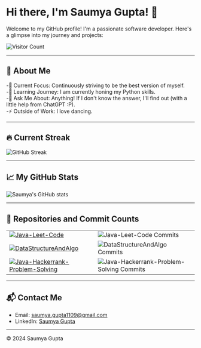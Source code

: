 # Hi there, I'm Saumya Gupta! 👋

Welcome to my GitHub profile! I'm a passionate software developer. Here's a glimpse into my journey and projects:

![Visitor Count](https://komarev.com/ghpvc/?username=saumya1109)

---

## 🔭 About Me

-🔭 Current Focus: Continuously striving to be the best version of myself. <br>
-🌱 Learning Journey: I am currently honing my Python skills. <br>
-💬 Ask Me About: Anything! If I don't know the answer, I'll find out (with a little help from ChatGPT :P). <br>
-⚡ Outside of Work: I love dancing. <br>

---

## 🔥 Current Streak

![GitHub Streak](https://github-readme-streak-stats.herokuapp.com/?user=saumya1109&theme=radical)

---

## 📈 My GitHub Stats

![Saumya's GitHub stats](https://github-readme-stats.vercel.app/api?username=saumya1109&show_icons=true&theme=radical)

---

## 📂 Repositories and Commit Counts

<table>
  <tr>
    <td>
      <a href="https://github.com/saumya1109/Java-Leet-Code">
        <img src="https://github-readme-stats.vercel.app/api/pin/?username=saumya1109&repo=Java-Leet-Code&theme=radical" alt="Java-Leet-Code"/>
      </a>
    </td>
    <td>
      <img src="https://img.shields.io/github/commit-activity/m/saumya1109/Java-Leet-Code?style=flat-square&logo=github&label=Commits" alt="Java-Leet-Code Commits"/>
    </td>
  </tr>
  <tr>
    <td>
      <a href="https://github.com/saumya1109/DataStructureAndAlgo">
        <img src="https://github-readme-stats.vercel.app/api/pin/?username=saumya1109&repo=DataStructureAndAlgo&theme=radical" alt="DataStructureAndAlgo"/>
      </a>
    </td>
    <td>
      <img src="https://img.shields.io/github/commit-activity/m/saumya1109/DataStructureAndAlgo?style=flat-square&logo=github&label=Commits" alt="DataStructureAndAlgo Commits"/>
    </td>
  </tr>
  <tr>
    <td>
      <a href="https://github.com/saumya1109/Java-Hackerrank-Problem-Solving">
        <img src="https://github-readme-stats.vercel.app/api/pin/?username=saumya1109&repo=Java-Hackerrank-Problem-Solving&theme=radical" alt="Java-Hackerrank-Problem-Solving"/>
      </a>
    </td>
    <td>
      <img src="https://img.shields.io/github/commit-activity/m/saumya1109/Java-Hackerrank-Problem-Solving?style=flat-square&logo=github&label=Commits" alt="Java-Hackerrank-Problem-Solving Commits"/>
    </td>
  </tr>
</table>

---

## 📬 Contact Me

- Email: [saumya.gupta1109@gmail.com](mailto:saumya.gupta1109@gmail.com)
- LinkedIn: [Saumya Gupta](https://www.linkedin.com/in/saumya-gupta1109)

---

© 2024 Saumya Gupta
